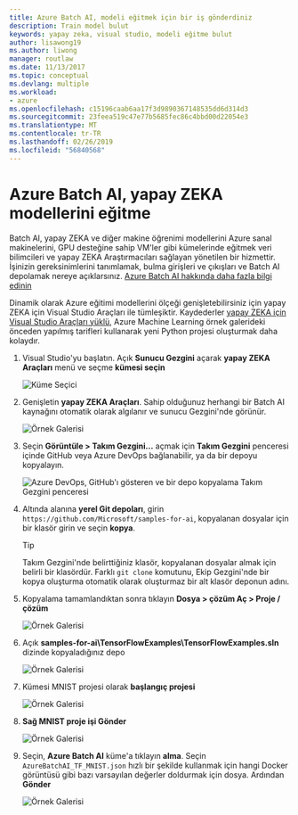 ```yaml
---
title: Azure Batch AI, modeli eğitmek için bir iş gönderdiniz
description: Train model bulut
keywords: yapay zeka, visual studio, modeli eğitme bulut
author: lisawong19
ms.author: liwong
manager: routlaw
ms.date: 11/13/2017
ms.topic: conceptual
ms.devlang: multiple
ms.workload:
- azure
ms.openlocfilehash: c15196caab6aa17f3d9890367148535dd6d314d3
ms.sourcegitcommit: 23feea519c47e77b5685fec86c4bbd00d22054e3
ms.translationtype: MT
ms.contentlocale: tr-TR
ms.lasthandoff: 02/26/2019
ms.locfileid: "56840568"
---
```

# <a name="train-ai-models-in-azure-batch-ai"></a>Azure Batch AI, yapay ZEKA modellerini eğitme

Batch AI, yapay ZEKA ve diğer makine öğrenimi modellerini Azure sanal makinelerini, GPU desteğine sahip VM'ler gibi kümelerinde eğitmek veri bilimcileri ve yapay ZEKA Araştırmacıları sağlayan yönetilen bir hizmettir. İşinizin gereksinimlerini tanımlamak, bulma girişleri ve çıkışları ve Batch AI depolamak nereye açıklarsınız. [Azure Batch AI hakkında daha fazla bilgi edinin](https://docs.microsoft.com/azure/batch-ai/overview)

Dinamik olarak Azure eğitimi modellerini ölçeği genişletebilirsiniz için yapay ZEKA için Visual Studio Araçları ile tümleşiktir.  Kaydederler [yapay ZEKA için Visual Studio Araçları yüklü](installation.md), Azure Machine Learning örnek galerideki önceden yapılmış tarifleri kullanarak yeni Python projesi oluşturmak daha kolaydır.

1. Visual Studio'yu başlatın. Açık **Sunucu Gezgini** açarak **yapay ZEKA Araçları** menü ve seçme **kümesi seçin**

    ![Küme Seçici](media/train-model/select-cluster.png)

2. Genişletin **yapay ZEKA Araçları**. Sahip olduğunuz herhangi bir Batch AI kaynağını otomatik olarak algılanır ve sunucu Gezgini'nde görünür.

    ![Örnek Galerisi](media/train-model/batchai.png)

3. Seçin **Görüntüle > Takım Gezgini...**  açmak için **Takım Gezgini** penceresi içinde GitHub veya Azure DevOps bağlanabilir, ya da bir depoyu kopyalayın.

    ![Azure DevOps, GitHub'ı gösteren ve bir depo kopyalama Takım Gezgini penceresi](media/train-model/team-explorer-devops.png)

4. Altında alanına **yerel Git depoları**, girin `https://github.com/Microsoft/samples-for-ai`, kopyalanan dosyalar için bir klasör girin ve seçin **kopya**.

    > [!Tip]
    > Takım Gezgini'nde belirttiğiniz klasör, kopyalanan dosyalar almak için belirli bir klasördür. Farklı `git clone` komutunu, Ekip Gezgini'nde bir kopya oluşturma otomatik olarak oluşturmaz bir alt klasör deponun adını.

5. Kopyalama tamamlandıktan sonra tıklayın **Dosya > çözüm Aç > Proje / çözüm**

    ![Örnek Galerisi](media/train-model/open-solution.png)

6. Açık **samples-for-ai\TensorFlowExamples\TensorFlowExamples.sln** dizinde kopyaladığınız depo

    ![Örnek Galerisi](media/train-model/tensorflowexamples.png)

7. Kümesi MNIST projesi olarak **başlangıç projesi**

    ![Örnek Galerisi](media/train-model/mnist-startup.png)

8. <strong>Sağ **MNIST proje** **işi Gönder**</strong>

    ![Örnek Galerisi](media/train-model/submit-job.png)
9. Seçin, **Azure Batch AI** küme'a tıklayın **alma**. Seçin `AzureBatchAI_TF_MNIST.json` hızlı bir şekilde kullanmak için hangi Docker görüntüsü gibi bazı varsayılan değerler doldurmak için dosya. Ardından **Gönder**

    ![Örnek Galerisi](media/train-model/submit-batch.png)
